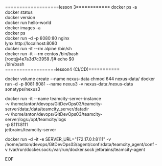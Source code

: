 ===================lesson 3============
docker ps -a\
docker status\
docker version\
docker run hello-world\
docker images -a\
docker ps\
docker run -d -p  8080:80 nginx\
lynx http://localhost:8080 \
docker run -it --rm alpine /bin/sh \
docker run -it --rm centos /bin/bash\
[root@4e7a3d7c3958 /]# echo $0\
/bin/bash\
==================lesson4 (CI/CD)===========


docker volume create --name nexus-data
chmod  644 nexus-data/
docker run -d -p 8081:8081 --name nexus3 -v nexus-data:/nexus-data sonatype/nexus3

docker run -it --name teamcity-server-instance  \
    -v /home/anton/devops/GitDevOps03/teamcity-server/data:/data/teamcity_server/datadir \
    -v /home/anton/devops/GitDevOps03/teamcity-server/logs:/opt/teamcity/logs  \
    -p 8111:8111 \
    jetbrains/teamcity-server

docker run  -d -it -e SERVER_URL="172.17.0.1:8111" -v /home/anton/devops/GitDevOps03/agent/conf:/data/teamcity_agent/conf -v /var/run/docker.sock:/var/run/docker.sock jetbrains/teamcity-agent


EOF

